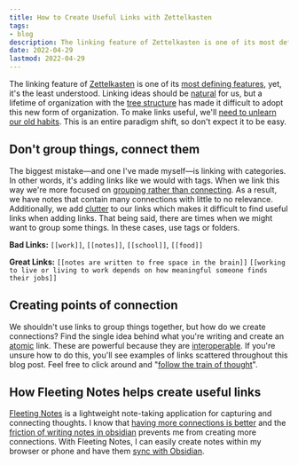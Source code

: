 ```yaml
---
title: How to Create Useful Links with Zettelkasten
tags:
- blog
description: The linking feature of Zettelkasten is one of its most defining features, yet, it’s the least understood. Linking ideas should be natural for us, but a lifetime of organization with the tree structure has made it difficult to adopt this new form of organization.
date: 2022-04-29
lastmod: 2022-04-29
---
```


The linking feature of [Zettelkasten](../notes/Zettelkasten.md) is one of its [most defining features](../notes/connecting%20ideas%20is%20powerful.md), yet, it's the least understood. Linking ideas should be [natural](../notes/linking%20ideas%20should%20be%20natural.md) for us, but a lifetime of organization with the [tree structure](../notes/organization%20with%20the%20tree%20structure.md) has made it difficult to adopt this new form of organization. To make links useful, we'll [need to unlearn our old habits](../notes/old%20habits%20make%20it%20hard%20to%20learn%20new%20things.md). This is an entire paradigm shift, so don't expect it to be easy. 

## Don't group things, connect them

The biggest mistake—and one I've made myself—is linking with categories. In other words, it's adding links like we would with tags. When we link this way we're more focused on [grouping rather than connecting](../notes/To%20create%20useful%20links,%20we%20need%20to%20connect,%20not%20group.md). As a result, we have notes that contain many connections with little to no relevance. Additionally, we add [clutter](../notes/clutter%20slows%20us%20down.md) to our links which makes it difficult to find useful links when adding links. That being said, there are times when we might want to group some things. In these cases, use tags or folders.

**Bad Links:** `[[work]]`, `[[notes]]`, `[[school]]`, `[[food]]`

**Great Links:**  `[[notes are written to free space in the brain]]` `[[working to live or living to work depends on how meaningful someone finds their jobs]]`

## Creating points of connection

We shouldn't use links to group things together, but how do we create connections? Find the single idea behind what you're writing and create an [atomic](../notes/atomic%20things%20are%20self-contained.md) link. These are powerful because they are [interoperable](../notes/interoperable%20components%20are%20efficient.md). If you're unsure how to do this, you'll see examples of links scattered throughout this blog post. Feel free to click around and "[follow the train of thought](../notes/following%20a%20train%20of%20thought.md)". 

## How Fleeting Notes helps create useful links

[Fleeting Notes](https://fleetingnotes.app) is a lightweight note-taking application for capturing and connecting thoughts. I know that [having more connections is better](../notes/having%20more%20connections%20is%20better.md) and the [friction of writing notes in obsidian](writing-quick-notes-in-obsidian.md) prevents me from creating more connections. With Fleeting Notes, I can easily create notes within my browser or phone and have them [sync with Obsidian](sync-fleeting-notes-with-obsidian.md).
